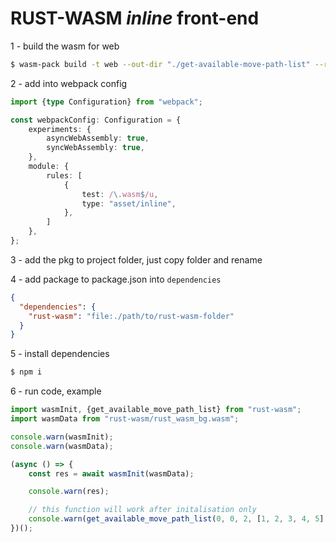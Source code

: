# RUST-WASM _inline_ front-end

1 - build the wasm for web
```bash
$ wasm-pack build -t web --out-dir "./get-available-move-path-list" --release
```

2 - add into webpack config
```typescript
import {type Configuration} from "webpack";

const webpackConfig: Configuration = {
    experiments: {
        asyncWebAssembly: true,
        syncWebAssembly: true,
    },
    module: {
        rules: [
            {
                test: /\.wasm$/u,
                type: "asset/inline",
            },
        ]
    },
};
```

3 - add the pkg to project folder, just copy folder and rename

4 - add package to package.json into `dependencies`
```json
{
  "dependencies": {
    "rust-wasm": "file:./path/to/rust-wasm-folder"
  }
}
```

5 - install dependencies
```bash
$ npm i
```

6 - run code, example
```typescript
import wasmInit, {get_available_move_path_list} from "rust-wasm";
import wasmData from "rust-wasm/rust_wasm_bg.wasm";

console.warn(wasmInit);
console.warn(wasmData);

(async () => {
    const res = await wasmInit(wasmData);

    console.warn(res);

    // this function will work after initalisation only
    console.warn(get_available_move_path_list(0, 0, 2, [1, 2, 3, 4, 5].join(","), 2));
})();
```
